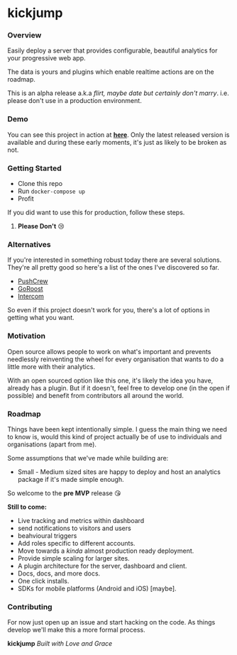 kickjump
=======

### Overview

Easily deploy a server that provides configurable, beautiful analytics for your progressive web app.

The data is yours and plugins which enable realtime actions are on the roadmap.

This is an alpha release a.k.a _flirt, maybe date but certainly don't marry_. i.e. please don't use in a production environment.


### Demo

You can see this project in action at **[here](https://kickjump.io)**. Only the latest released version is available and during these early moments, it's just as likely to be broken as not.

### Getting Started


 - Clone this repo
 - Run `docker-compose up`
 - Profit

If you did want to use this for production, follow these steps.

 1. **Please Don't** 😢


### Alternatives

If you're interested in something robust today there are several solutions. They're all pretty good so here's a list of the ones I've discovered so far.  

 - [PushCrew](https://pushcrew.com/)
 - [GoRoost](http://goroost.com/)
 - [Intercom](https://www.intercom.io/)

So even if this project doesn't work for you, there's a lot of options in getting what you want.


### Motivation

Open source allows people to work on what's important and prevents needlessly reinventing the wheel for every organisation that wants to do a little more with their analytics.

With an open sourced option like this one, it's likely the idea you have, already has a plugin. But if it doesn't, feel free to develop one (in the open if possible) and benefit from contributors all around the world.


### Roadmap

Things have been kept intentionally simple. I guess the main thing we need to know is, would this kind of project actually be of use to individuals and organisations (apart from me).

Some assumptions that we've made while building are:
 - Small - Medium sized sites are happy to deploy and host an analytics package if it's made simple enough.

So welcome to the **pre MVP** release 😘

**Still to come:**
 - Live tracking and metrics within dashboard
 - send notifications to visitors and users
 - beahvioural triggers
 - Add roles specific to different accounts.
 - Move towards a _kinda_ almost production ready deployment.
 - Provide simple scaling for larger sites.
 - A plugin architecture for the server, dashboard and client.
 - Docs, docs, and more docs.
 - One click installs.
 - SDKs for mobile platforms (Android and iOS) [maybe].


### Contributing

For now just open up an issue and start hacking on the code. As things develop we'll make this a more formal process.


**kickjump**
_Built with Love and Grace_
